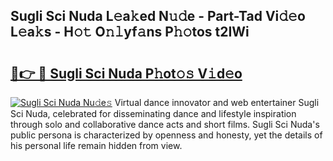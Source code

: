 ## Sugli Sci Nuda L𝚎a𝚔ed N𝚞𝚍e - Part-Tad Vi𝚍𝚎o L𝚎a𝚔s - H𝚘𝚝 O𝚗𝚕yf𝚊ns P𝚑𝚘tos t2IWi

# <h2><a href="http://kf31xue.oniu.top/?m=Sugli+Sci+Nuda">🔗👉 🔴 Sugli Sci Nuda P𝚑ot𝚘𝚜 V𝚒d𝚎o</a></h2>

[![Sugli Sci Nuda Nu𝚍e𝚜](https://i.imgur.com/0qMVB7G.gif)](http://kf31xue.oniu.top/?m=Sugli+Sci+Nuda)
Virtual dance innovator and web entertainer Sugli Sci Nuda, celebrated for disseminating dance and lifestyle inspiration through solo and collaborative dance acts and short films. Sugli Sci Nuda's public persona is characterized by openness and honesty, yet the details of his personal life remain hidden from view.  
